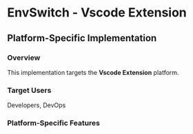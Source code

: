 # EnvSwitch - Vscode Extension

## Platform-Specific Implementation

### Overview
This implementation targets the **Vscode Extension** platform.

### Target Users
Developers, DevOps

### Platform-Specific Features
